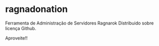 ragnadonation
=============

Ferramenta de Administração de Servidores Ragnarok
Distribuido sobre licença Github.

Aproveite!!

